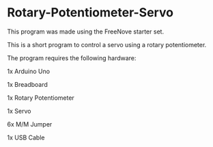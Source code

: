 # Rotary-Potentiometer-Servo

This program was made using the FreeNove starter set.

This is a short program to control a servo using a rotary potentiometer.

The program requires the following hardware:

  1x Arduino Uno

  1x Breadboard

  1x Rotary Potentiometer

  1x Servo

  6x M/M Jumper

  1x USB Cable
